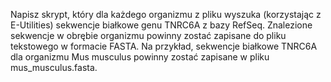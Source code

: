 Napisz skrypt, który dla każdego organizmu z pliku wyszuka (korzystając z E-Utilities) sekwencje białkowe genu TNRC6A z bazy RefSeq. Znalezione sekwencje w obrębie organizmu powinny zostać zapisane do pliku tekstowego w formacie FASTA. Na przykład, sekwencje białkowe TNRC6A dla organizmu Mus musculus powinny zostać zapisane w pliku mus_musculus.fasta.
